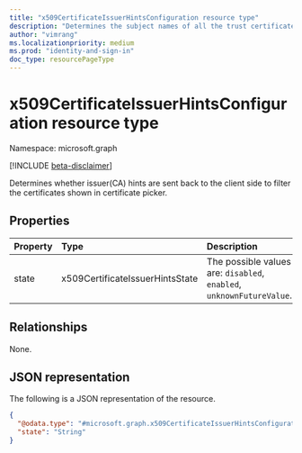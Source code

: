 ```yaml
---
title: "x509CertificateIssuerHintsConfiguration resource type"
description: "Determines the subject names of all the trust certificate authorities in the trust store to be sent back as hints to the client side to filter the certificates shown in certificate picker."
author: "vimrang"
ms.localizationpriority: medium
ms.prod: "identity-and-sign-in"
doc_type: resourcePageType
---
```


# x509CertificateIssuerHintsConfiguration resource type

Namespace: microsoft.graph

[!INCLUDE [beta-disclaimer](../../includes/beta-disclaimer.md)]

Determines whether issuer(CA) hints are sent back to the client side to filter the certificates shown in certificate picker.

## Properties
|Property|Type|Description|
|:---|:---|:---|
|state|x509CertificateIssuerHintsState|The possible values are: `disabled`, `enabled`, `unknownFutureValue`.|

## Relationships
None.

## JSON representation
The following is a JSON representation of the resource.
<!-- {
  "blockType": "resource",
  "@odata.type": "microsoft.graph.x509CertificateIssuerHintsConfiguration"
}
-->
``` json
{
  "@odata.type": "#microsoft.graph.x509CertificateIssuerHintsConfiguration",
  "state": "String"
}
```

